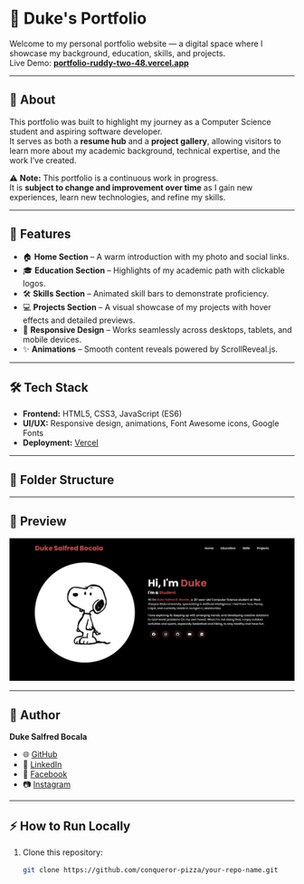 # 🌟 Duke's Portfolio  

Welcome to my personal portfolio website — a digital space where I showcase my background, education, skills, and projects.  
Live Demo: **[portfolio-ruddy-two-48.vercel.app](https://portfolio-ruddy-two-48.vercel.app/)**  

---

## 📖 About
This portfolio was built to highlight my journey as a Computer Science student and aspiring software developer.  
It serves as both a **resume hub** and a **project gallery**, allowing visitors to learn more about my academic background, technical expertise, and the work I’ve created.  

⚠️ **Note:** This portfolio is a continuous work in progress.  
It is **subject to change and improvement over time** as I gain new experiences, learn new technologies, and refine my skills.  

---

## 🚀 Features
- 🏠 **Home Section** – A warm introduction with my photo and social links.  
- 🎓 **Education Section** – Highlights of my academic path with clickable logos.  
- 🛠 **Skills Section** – Animated skill bars to demonstrate proficiency.  
- 💻 **Projects Section** – A visual showcase of my projects with hover effects and detailed previews.  
- 📱 **Responsive Design** – Works seamlessly across desktops, tablets, and mobile devices.  
- ✨ **Animations** – Smooth content reveals powered by ScrollReveal.js.  

---

## 🛠️ Tech Stack
- **Frontend:** HTML5, CSS3, JavaScript (ES6)  
- **UI/UX:** Responsive design, animations, Font Awesome icons, Google Fonts  
- **Deployment:** [Vercel](https://vercel.com/)  

---

## 📂 Folder Structure



---

## 📸 Preview
![Portfolio Screenshot](Images/preview.png)  

---

## 👤 Author
**Duke Salfred Bocala**  
- 🌐 [GitHub](https://github.com/conqueror-pizza)  
- 💼 [LinkedIn](https://www.linkedin.com/in/duke-salfred-b-53435b380/)  
- 📘 [Facebook](https://www.facebook.com/duke.salfred.bocala.2025)  
- 📷 [Instagram](https://www.instagram.com/duke_hyou_/)  

---

## ⚡ How to Run Locally
1. Clone this repository:
   ```bash
   git clone https://github.com/conqueror-pizza/your-repo-name.git
